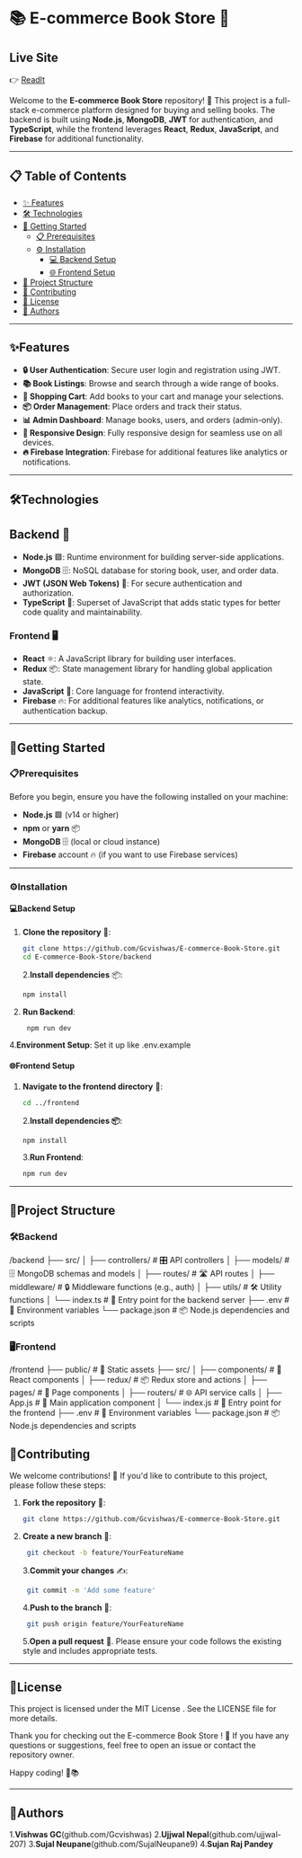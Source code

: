 # 📚 E-commerce Book Store 🛒
## Live Site
👉 [ReadIt](https://readit-lime.vercel.app/)


Welcome to the **E-commerce Book Store** repository! 🎉 This project is a full-stack e-commerce platform designed for buying and selling books. The backend is built using **Node.js**, **MongoDB**, **JWT** for authentication, and **TypeScript**, while the frontend leverages **React**, **Redux**, **JavaScript**, and **Firebase** for additional functionality.

---

## 📋 Table of Contents

- [✨ Features](#features)
- [🛠️ Technologies](#technologies)
- [🚀 Getting Started](#getting-started)
  - [📋 Prerequisites](#prerequisites)
  - [⚙️ Installation](#installation)
    - [💻 Backend Setup](#backend-setup)
    - [🌐 Frontend Setup](#frontend-setup)
- [📂 Project Structure](#project-structure)
- [🤝 Contributing](#contributing)
- [📜 License](#license)
- [👤 Authors](#authors)


---

## ✨Features 

- **🔒 User Authentication**: Secure user login and registration using JWT.
- **📚 Book Listings**: Browse and search through a wide range of books.
- **🛒 Shopping Cart**: Add books to your cart and manage your selections.
- **📦 Order Management**: Place orders and track their status.
- **📊 Admin Dashboard**: Manage books, users, and orders (admin-only).
- **📱 Responsive Design**: Fully responsive design for seamless use on all devices.
- **🔥 Firebase Integration**: Firebase for additional features like analytics or notifications.

---


## 🛠️Technologies

## Backend 🔧

- **Node.js** 🟩: Runtime environment for building server-side applications.
- **MongoDB** 🗄️: NoSQL database for storing book, user, and order data.
- **JWT (JSON Web Tokens)** 🔑: For secure authentication and authorization.
- **TypeScript** 📝: Superset of JavaScript that adds static types for better code quality and maintainability.

### Frontend 🖥️

- **React** ⚛️: A JavaScript library for building user interfaces.
- **Redux** 📦: State management library for handling global application state.
- **JavaScript** 🌟: Core language for frontend interactivity.
- **Firebase** 🔥: For additional features like analytics, notifications, or authentication backup.

---

## 🚀Getting Started

### 📋Prerequisites

Before you begin, ensure you have the following installed on your machine:

- **Node.js** 🟩 (v14 or higher)
- **npm** or **yarn** 📦
- **MongoDB** 🗄️ (local or cloud instance)
- **Firebase** account 🔥 (if you want to use Firebase services)

---

### ⚙️Installation

#### 💻Backend Setup

1. **Clone the repository** 📂:

   ```bash
   git clone https://github.com/Gcvishwas/E-commerce-Book-Store.git
   cd E-commerce-Book-Store/backend
   ```

   2.**Install dependencies** 📦:

   ```bash
   npm install
   ```

2. **Run Backend**:

   ```bash
    npm run dev
   ```

4.**Environment Setup**:
Set it up like .env.example

#### 🌐Frontend Setup

1. **Navigate to the frontend directory** 📂:

   ```bash
   cd ../frontend
   ```

   2.**Install dependencies 📦**:

   ```bash
   npm install
   ```

   3.**Run Frontend**:

   ```bash
   npm run dev
   ```

---

## 📂Project Structure

### 🛠️Backend

/backend
├── src/
│ ├── controllers/ # 🎛️ API controllers
│ ├── models/ # 🗄️ MongoDB schemas and models
│ ├── routes/ # 🛣️ API routes
│ ├── middleware/ # 🔒 Middleware functions (e.g., auth)
│ ├── utils/ # 🛠️ Utility functions
│ └── index.ts # 🚀 Entry point for the backend server
├── .env # 📝 Environment variables
└── package.json # 📦 Node.js dependencies and scripts

### 🖥️Frontend

/frontend
├── public/ # 📁 Static assets
├── src/
│ ├── components/ # 🧩 React components
│ ├── redux/ # 📦 Redux store and actions
│ ├── pages/ # 📄 Page components
│ ├── routers/ # 🌐 API service calls
│ ├── App.js # 🌟 Main application component
│ └── index.js # 🚀 Entry point for the frontend
├── .env # 📝 Environment variables
└── package.json # 📦 Node.js dependencies and scripts

## 🤝Contributing

We welcome contributions! 🙌 If you'd like to contribute to this project, please follow these steps:

1. **Fork the repository** 🍴:

   ```bash
   git clone https://github.com/Gcvishwas/E-commerce-Book-Store.git
   ```

2. **Create a new branch** 🌿:

   ```bash
    git checkout -b feature/YourFeatureName
   ```

   3.**Commit your changes** ✍️:

   ```bash
    git commit -m 'Add some feature'
   ```

   4.**Push to the branch** 🚀:

   ```bash
    git push origin feature/YourFeatureName
   ```

   5.**Open a pull request** 🎉.
   Please ensure your code follows the existing style and includes appropriate tests.

---

## 📜License

This project is licensed under the MIT License . See the LICENSE file for more details.

Thank you for checking out the E-commerce Book Store ! 🙏 If you have any questions or suggestions, feel free to open an issue or contact the repository owner.

Happy coding! 🚀📚

---

## 👤Authors

1.**Vishwas GC**(github.com/Gcvishwas) 2.**Ujjwal Nepal**(github.com/ujjwal-207) 3.**Sujal Neupane**(github.com/SujalNeupane9) 4.**Sujan Raj Pandey**
